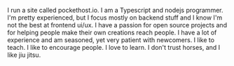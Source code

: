 I run a site called pockethost.io. I am a Typescript and nodejs programmer. I'm pretty experienced, but I focus mostly on backend stuff and I know I'm not the best at frontend ui/ux. I have a passion for open source projects and for helping people make their own creations reach people. I have a lot of experience and am seasoned, yet very patient with newcomers. I like to teach. I like to encourage people. I love to learn. I don't trust horses, and I like jiu jitsu.
